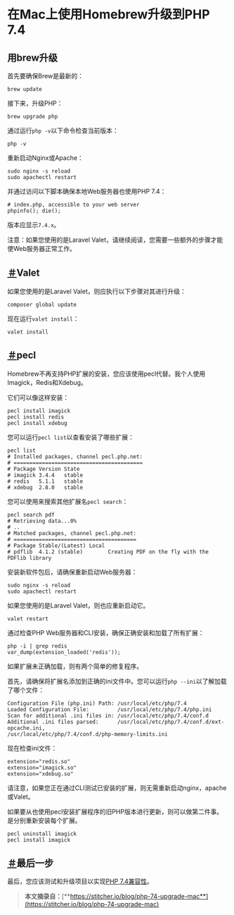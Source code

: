 # 在Mac上使用Homebrew升级到PHP 7.4

## 用brew升级

首先要确保Brew是最新的：

```
brew update
```

接下来，升级PHP：

```
brew upgrade php
```

通过运行`php -v`以下命令检查当前版本：

```
php -v
```

重新启动Nginx或Apache：

```
sudo nginx -s reload
sudo apachectl restart
```

并通过访问以下脚本确保本地Web服务器也使用PHP 7.4：

```
# index.php, accessible to your web server
phpinfo(); die();
```

版本应显示`7.4.x`。

注意：如果您使用的是Laravel Valet，请继续阅读，您需要一些额外的步骤才能使Web服务器正常工作。

## [＃](https://stitcher.io/blog/php-74-upgrade-mac#valet)Valet

如果您使用的是Laravel Valet，则应执行以下步骤对其进行升级：

```
composer global update
```

现在运行`valet install`：

```
valet install
```

## [＃](https://stitcher.io/blog/php-74-upgrade-mac#extensions)pecl

Homebrew不再支持PHP扩展的安装，您应该使用pecl代替。我个人使用Imagick，Redis和Xdebug。

它们可以像这样安装：

```
pecl install imagick
pecl install redis
pecl install xdebug
```

您可以运行`pecl list`以查看安装了哪些扩展：

```
pecl list
# Installed packages, channel pecl.php.net:
# =========================================
# Package Version State
# imagick 3.4.4   stable
# redis   5.1.1   stable
# xdebug  2.8.0   stable
```

您可以使用来搜索其他扩展名`pecl search`：

```
pecl search pdf
# Retrieving data...0%
# ..
# Matched packages, channel pecl.php.net:
# =======================================
# Package Stable/(Latest) Local
# pdflib  4.1.2 (stable)        Creating PDF on the fly with the PDFlib library
```

安装新软件包后，请确保重新启动Web服务器：

```
sudo nginx -s reload
sudo apachectl restart
```

如果您使用的是Laravel Valet，则也应重新启动它。

```
valet restart
```

通过检查PHP Web服务器和CLI安装，确保正确安装和加载了所有扩展：

```
php -i | grep redis
var_dump(extension_loaded('redis'));
```

如果扩展未正确加载，则有两个简单的修复程序。

首先，请确保将扩展名添加到正确的ini文件中。您可以运行`php --ini`以了解加载了哪个文件：

```
Configuration File (php.ini) Path: /usr/local/etc/php/7.4
Loaded Configuration File:         /usr/local/etc/php/7.4/php.ini
Scan for additional .ini files in: /usr/local/etc/php/7.4/conf.d
Additional .ini files parsed:      /usr/local/etc/php/7.4/conf.d/ext-opcache.ini,
/usr/local/etc/php/7.4/conf.d/php-memory-limits.ini
```

现在检查ini文件：

```
extension="redis.so"
extension="imagick.so"
extension="xdebug.so"
```

请注意，如果您正在通过CLI测试已安装的扩展，则无需重新启动nginx，apache或Valet。

如果要从也使用pecl安装扩展程序的旧PHP版本进行更新，则可以做第二件事。是分别重新安装每个扩展。

```
pecl uninstall imagick
pecl install imagick
```

## [＃](https://stitcher.io/blog/php-74-upgrade-mac#last-step)最后一步

最后，您应该测试和升级项目以实现[PHP 7.4兼容性](https://stitcher.io/blog/new-in-php-74)。

> **本文摘录自：**[**https://stitcher.io/blog/php-74-upgrade-mac**](https://stitcher.io/blog/php-74-upgrade-mac)